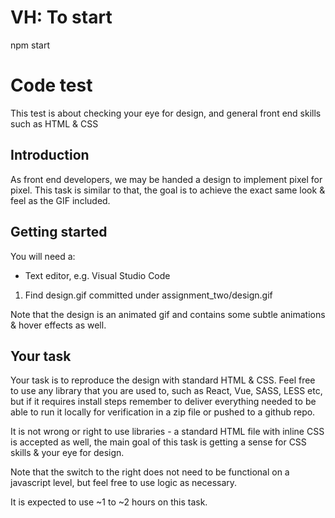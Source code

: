 # VH: To start
npm start

# Code test

This test is about checking your eye for design, and general front end skills such as HTML & CSS

## Introduction

As front end developers, we may be handed a design to implement pixel for pixel. This task is similar to that, the goal is to achieve the exact same look & feel as the GIF included.

## Getting started

You will need a:

* Text editor, e.g. Visual Studio Code

1. Find design.gif committed under assignment_two/design.gif

Note that the design is an animated gif and contains some subtle animations & hover effects as well. 

## Your task

Your task is to reproduce the design with standard HTML & CSS. Feel free to use any library that you are used to, such as React, Vue, SASS, LESS etc, but if it requires install steps remember to deliver everything needed to be able to run it locally for verification in a zip file or pushed to a github repo. 

It is not wrong or right to use libraries - a standard HTML file with inline CSS is accepted as well, the main goal of this task is getting a sense for CSS skills & your eye for design.

Note that the switch to the right does not need to be functional on a javascript level, but feel free to use logic as necessary.

It is expected to use  ~1 to ~2 hours on this task.




